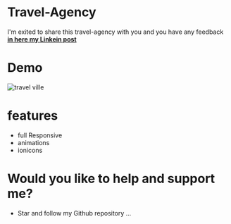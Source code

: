 # Travel-Agency

 I'm exited to share this travel-agency with you and you have any feedback [**in here my Linkein post**](https://www.linkedin.com/in/marouf-ebrahimi-7b6312237)

 # Demo

 
![travel ville](https://user-images.githubusercontent.com/104528241/184248091-0e42f80a-fbe2-4cd9-a850-60c47e8e34dd.PNG)


# features
* full Responsive
* animations
* ionicons


# Would you like to help and support me?
* Star and follow my Github repository
...
